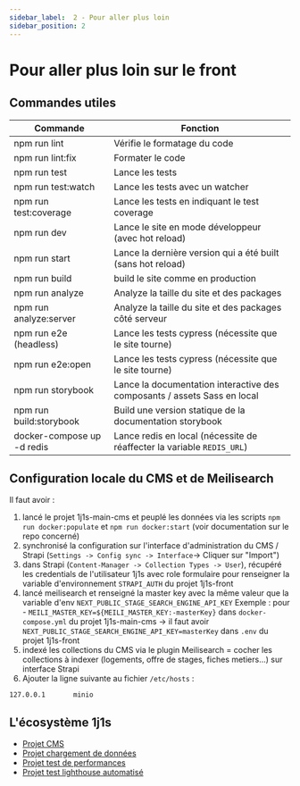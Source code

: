 ```yaml
---
sidebar_label:  2 - Pour aller plus loin
sidebar_position: 2
---
```


# Pour aller plus loin sur le front

## Commandes utiles

| Commande                   | Fonction                                                                 |
|----------------------------|--------------------------------------------------------------------------|
| npm run lint               | Vérifie le formatage du code                                             |
| npm run lint:fix           | Formater le code                                                         |
| npm run test               | Lance les tests                                                          |
| npm run test:watch         | Lance les tests avec un watcher                                          |
| npm run test:coverage      | Lance les tests en indiquant le test coverage                            |
| npm run dev                | Lance le site en mode développeur (avec hot reload)                      |
| npm run start              | Lance la dernière version qui a été built (sans hot reload)              |
| npm run build              | build le site comme en production                                        |
| npm run analyze            | Analyze la taille du site et des packages                                |
| npm run analyze:server     | Analyze la taille du site et des packages côté serveur                   |
| npm run e2e (headless)     | Lance les tests cypress (nécessite que le site tourne)                   |
| npm run e2e:open           | Lance les tests cypress (nécessite que le site tourne)                   |
| npm run storybook          | Lance la documentation interactive des composants / assets Sass en local |
| npm run build:storybook    | Build une version statique de la documentation storybook                 |
| docker-compose up -d redis | Lance redis en local (nécessite de réaffecter la variable `REDIS_URL`)   |

## Configuration locale du CMS et de Meilisearch

Il faut avoir :
1. lancé le projet 1j1s-main-cms et peuplé les données via les scripts `npm run docker:populate` et `npm run docker:start`  (voir documentation sur le repo concerné)
2. synchronisé la configuration sur l'interface d'administration du CMS / Strapi (`Settings -> Config sync -> Interface`-> Cliquer sur "Import")
3. dans Strapi (`Content-Manager -> Collection Types -> User`), récupéré les credentials de l'utilisateur 1j1s avec role formulaire pour renseigner la variable d'environnement `STRAPI_AUTH` du projet 1j1s-front
4. lancé meilisearch et renseigné la master key avec la même valeur que la variable d'env `NEXT_PUBLIC_STAGE_SEARCH_ENGINE_API_KEY`
   Exemple : pour - `MEILI_MASTER_KEY=${MEILI_MASTER_KEY:-masterKey}` dans `docker-compose.yml` du projet 1j1s-main-cms -> il faut avoir `NEXT_PUBLIC_STAGE_SEARCH_ENGINE_API_KEY=masterKey` dans `.env` du projet 1j1s-front
5. indexé les collections du CMS via le plugin Meilisearch = cocher les collections à indexer (logements, offre de stages, fiches metiers...) sur interface Strapi
6. Ajouter la ligne suivante au fichier `/etc/hosts` :
```
127.0.0.1       minio
```

## L'écosystème 1j1s

* [Projet CMS](https://github.com/DNUM-SocialGouv/1j1s-main-cms)
* [Projet chargement de données](https://github.com/DNUM-SocialGouv/1j1s-stage-orchestrateur-transform-load)
* [Projet test de performances](https://github.com/DNUM-SocialGouv/1j1s-test-charge)
* [Projet test lighthouse automatisé](https://github.com/DNUM-SocialGouv/1j1s-front-lighthouse-report)
